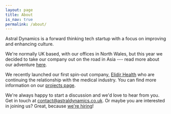 ```yaml
---
layout: page
title: About
is_nav: true
permalink: /about/
---
```



Astral Dynamics is a forward thinking tech startup with a focus on improving and enhancing culture.

We're normally UK based, with our offices in North Wales, but this year we decided to take our company out on the road in Asia --- read more about our adventure [here][1].

We recently launched our first spin-out company, [Elidir Health][2] who are continuing the relationship with the medical industry. You can find more information on our [projects page][3].

We're always happy to start a discussion and we'd love to hear from you. Get in touch at [contact@astraldynamics.co.uk][4]. Or maybe you are interested in joining us? Great, because [we're hiring][5]!

[1]: /india 
[2]: https://elidirhealth.co.uk
[3]: /projects
[4]: mailto:contact@astraldynamics.co.uk
[5]: /jobs

